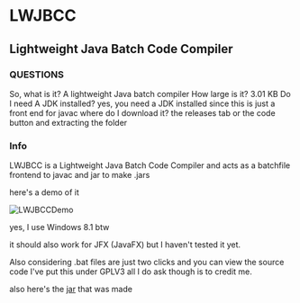 # LWJBCC
## Lightweight Java Batch Code Compiler
### QUESTIONS
So, what is it?
A lightweight Java batch compiler
How large is it?
3.01 KB
Do I need A JDK installed?
yes, you need a JDK installed since this is just a front end for javac
where do I download it?
the releases tab or the code button and extracting the folder
### Info
LWJBCC is a Lightweight Java Batch Code Compiler and acts as a batchfile frontend to javac and jar to make .jars

here's a demo of it

![LWJBCCDemo](https://github.com/Vincent392/LWJBCC/assets/90470156/7535ad14-b49e-4083-92db-9273e52b9a47)

yes, I use Windows 8.1 btw

it should also work for JFX (JavaFX) but I haven't tested it yet.

Also considering .bat files are just two clicks and you can view the source code I've put this under GPLV3
all I do ask though is to credit me.

also here's the [jar](https://github.com/Vincent392/LWJBCC/releases/download/Jardemo/LWJBCC-Demo.jar) that was made
